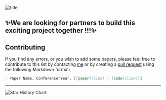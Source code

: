 
![title](https://github.com/user-attachments/assets/b9705d1b-9f2d-49a5-bb93-04e47dc5c449)


## ✨We are looking for partners to build this exciting project together !!!✨

## Contributing

If you find any errors, or you wish to add some papers, please feel free to contribute to this list by contacting [me](https://likyoo.github.io/) or by creating a [pull request](https://github.com/likyoo/awesome-MLLM-for-image-segmentation/pulls) using the following Markdown format:

```markdown
- Paper Name. Conference'Year. [[paper](link) | [code](link)]]
```

----

<picture>
  <source media="(prefers-color-scheme: dark)" srcset="https://api.star-history.com/svg?repos=earth-insights/Advanced-Earth-Observation&type=Date&theme=dark"/>
  <source media="(prefers-color-scheme: light)" srcset="https://api.star-history.com/svg?repos=earth-insights/Advanced-Earth-Observation&type=Date"/>
  <img alt="Star History Chart" src="https://api.star-history.com/svg?repos=earth-insights/Advanced-Earth-Observation&type=Date"/>
</picture>
